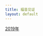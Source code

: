 ```yaml
---
title: 福音见证
layout: default
---
```


[2019年](https://fukuokachinesechurch.github.io/witness/2019)  

 